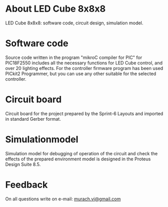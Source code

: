 # About LED Cube 8x8x8
LED Cube 8x8x8: software code, circuit design, simulation model.


# Software code
Source code written in the program "mikroC compiler for PIC" for PIС18F2550 includes all the necessary functions for LED Cube control, and over 20 lighting effects.
For the controller firmware program has been used PICkit2 Programmer, but you can use any other suitable for the selected controller.


# Circuit board
Circuit board for the project prepared by the Sprint-6 Layouts and imported in standard Gerber format.


# Simulationmodel
Simulation model for debugging of operation of the circuit and check the effects of the prepared environment model is designed in the Proteus Design Suite 8.5.


# Feedback
On all questions write on e-mail: murach.vi@gmail.com
